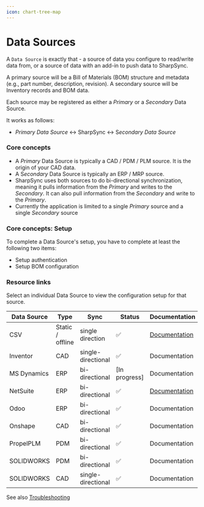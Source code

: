 ```yaml
---
icon: chart-tree-map
---
```


# Data Sources

A `Data Source` is exactly that - a source of data you configure to read/write data from, or a source of data with an add-in to push data to SharpSync.&#x20;

A primary source will be a Bill of Materials (BOM) structure and metadata (e.g., part number, description, revision). A secondary source will be Inventory records and BOM data.

Each source may be registered as either a _Primary_ or a _Secondary_ Data Source.&#x20;

It works as follows:

* _Primary Data Source_ ↔️ SharpSync ↔️ &#x53;_&#x65;condary Data Source_

### Core concepts

* A _Primary_ Data Source is typically a CAD / PDM / PLM source. It is the origin of your CAD data.
* A &#x53;_&#x65;condary_ Data Source is typically an ERP / MRP source.
* SharpSync uses both sources to do bi-directional synchronization, meaning it pulls information from the _Primary_ and writes to the _Secondary_. It can also pull information from the _Secondary_ and write to the _Primary_.
* Currently the application is limited to a single _Primary_ source and a single _Secondary_ source

### Core concepts: Setup

To complete a Data Source's setup, you have to complete at least the following two items:

* Setup authentication
* Setup BOM configuration

### Resource links

Select an individual Data Source to view the configuration setup for that source.

<table data-full-width="false"><thead><tr><th>Data Source</th><th>Type</th><th>Sync</th><th>Status</th><th>Documentation</th></tr></thead><tbody><tr><td>CSV</td><td>Static / offline</td><td>single direction</td><td><span data-gb-custom-inline data-tag="emoji" data-code="2705">✅</span></td><td><a href="../data-sources/editor.md">Documentation</a></td></tr><tr><td>Inventor</td><td>CAD</td><td>single-directional</td><td><span data-gb-custom-inline data-tag="emoji" data-code="2705">✅</span></td><td>Documentation</td></tr><tr><td>MS Dynamics</td><td>ERP</td><td>bi-directional</td><td>[In progress]</td><td>Documentation</td></tr><tr><td>NetSuite</td><td>ERP</td><td>bi-directional</td><td><span data-gb-custom-inline data-tag="emoji" data-code="2705">✅</span></td><td><a href="../data-sources/netsuite/">Documentation</a></td></tr><tr><td>Odoo</td><td>ERP</td><td>bi-directional</td><td><span data-gb-custom-inline data-tag="emoji" data-code="2705">✅</span></td><td>Documentation</td></tr><tr><td>Onshape</td><td>CAD</td><td>bi-directional</td><td><span data-gb-custom-inline data-tag="emoji" data-code="2705">✅</span></td><td>Documentation</td></tr><tr><td>PropelPLM</td><td>PDM</td><td>bi-directional</td><td><span data-gb-custom-inline data-tag="emoji" data-code="2705">✅</span></td><td>Documentation</td></tr><tr><td>SOLIDWORKS</td><td>PDM</td><td>bi-directional</td><td><span data-gb-custom-inline data-tag="emoji" data-code="2705">✅</span></td><td>Documentation</td></tr><tr><td>SOLIDWORKS</td><td>CAD</td><td>single-directional</td><td><span data-gb-custom-inline data-tag="emoji" data-code="2705">✅</span></td><td>Documentation</td></tr></tbody></table>

See also [Troubleshooting](https://github.com/SharpSync/docs/blob/main/datasources/troubleshooting_datasources.md)
